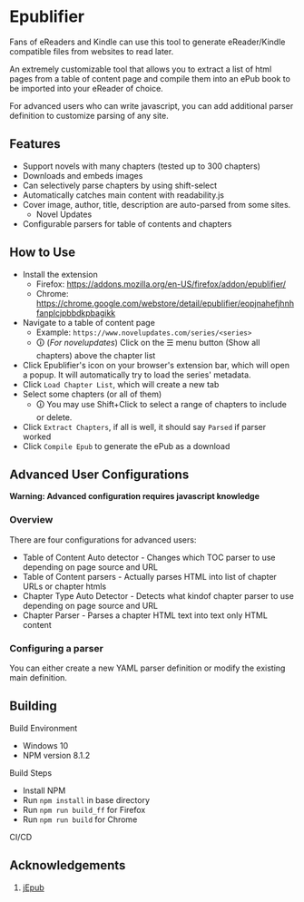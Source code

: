 # Epublifier #

Fans of eReaders and Kindle can use this tool to generate eReader/Kindle compatible files from websites to read later.

An extremely customizable tool that allows you to extract a list of html pages from a table of content page and compile them into an ePub book to be imported into your eReader of choice.

For advanced users who can write javascript, you can add additional parser definition to customize parsing of any site.

## Features ##
- Support novels with many chapters (tested up to 300 chapters)
- Downloads and embeds images
- Can selectively parse chapters by using shift-select
- Automatically catches main content with readability.js
- Cover image, author, title, description are auto-parsed from some sites.
  - Novel Updates
- Configurable parsers for table of contents and chapters

## How to Use ##
- Install the extension
  - Firefox: https://addons.mozilla.org/en-US/firefox/addon/epublifier/
  - Chrome: https://chrome.google.com/webstore/detail/epublifier/eopjnahefjhnhfanplcjpbbdkpbagikk
- Navigate to a table of content page
  - Example: `https://www.novelupdates.com/series/<series>`
  - 🛈 (*For novelupdates*) Click on the ☰ menu button (Show all chapters) above the chapter list
- Click Epublifier's icon on your browser's extension bar, which will open a popup. It will automatically try to load the series' metadata.
- Click `Load Chapter List`, which will create a new tab
- Select some chapters (or all of them)
  - 🛈 You may use Shift+Click to select a range of chapters to include or delete.
- Click `Extract Chapters`, if all is well, it should say `Parsed` if parser worked
- Click `Compile Epub` to generate the ePub as a download

## Advanced User Configurations ##
**Warning: Advanced configuration requires javascript knowledge**

### Overview ###
There are four configurations for advanced users:
- Table of Content Auto detector - Changes which TOC parser to use depending on page source and URL
- Table of Content parsers - Actually parses HTML into list of chapter URLs or chapter htmls
- Chapter Type Auto Detector - Detects what kindof chapter parser to use depending on page source and URL
- Chapter Parser - Parses a chapter HTML text into text only HTML content

### Configuring a parser ###
You can either create a new YAML parser definition or modify the existing main definition.

## Building ##
Build Environment
- Windows 10
- NPM version 8.1.2

Build Steps
- Install NPM
- Run `npm install` in base directory 
- Run `npm run build_ff` for Firefox
- Run `npm run build` for Chrome

CI/CD

## Acknowledgements ##
1. [jEpub](https://lelinhtinh.github.io/jEpub/)
